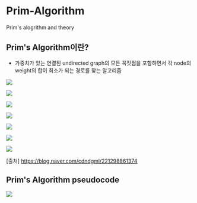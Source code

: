 # Prim-Algorithm
Prim's alogrithm and theory


## Prim's Algorithm이란?
- 가중치가 있는 연결된 undirected graph의 모든 꼭짓점을 포함하면서 각 node의 weight의 합이 최소가 되는 경로를 찾는 알고리즘


<img src="https://postfiles.pstatic.net/MjAxODA2MTRfMTYx/MDAxNTI4OTY1MzU1MzQx.1Uc7UYRgpU6Gn75oXxZMJUTl4fgQEnsceM5PXIYxvEYg.Tfzt1rP9y6uI21AKsJ5WMDtGOJCY540aNUPHEOdSg5sg.PNG.cdndgml/%EA%B7%B8%EB%A6%BC0.png?type=w773"></img>

<img src="https://postfiles.pstatic.net/MjAxODA2MTRfMjA4/MDAxNTI4OTY1NDA1Nzg2.bQiFcvAB3PMfn3WU0iWkSX4SK_qLJOJdDomfDpRwxfkg.UtjrCrj-q0G17Y05U-_PfjP94svavEMu8iehGl-eAWkg.PNG.cdndgml/%EA%B7%B8%EB%A6%BC1.png?type=w773"></img>

<img src="https://postfiles.pstatic.net/MjAxODA2MTRfODcg/MDAxNTI4OTY1NTM3Nzk2.JMy_TgsskJ7EEZQ9asm21U2ZXyYp6lJFmfS0wCvPgbsg.H42vwI6ureKwMIlP7AzS1Fs7zl7T8kj9b3EflsCxwmUg.PNG.cdndgml/%EA%B7%B8%EB%A6%BC2.png?type=w773"></img>

<img src="https://postfiles.pstatic.net/MjAxODA2MTRfMTE1/MDAxNTI4OTY1NzI2OTEz.Uw5_xaOGfix1zcxT1a5hJkg7kQCxy9jmQtTxKeK3PwEg.b6swS-1EwGQNRWft6EGPa6DZv4wToFKNlkQgXjM2SMQg.PNG.cdndgml/%EA%B7%B8%EB%A6%BC3.png?type=w773"></img>

<img src="https://postfiles.pstatic.net/MjAxODA2MTRfOTMg/MDAxNTI4OTY2MTE2OTQ5.otVN3023F77XoTlQj0yAfv65tD_HAbZkOKo54QmAB9kg.RE3Y-Zrq5VsuEUMrOiR0XF8kghvQ_yFMCnGyTNR06o4g.PNG.cdndgml/%EA%B7%B8%EB%A6%BC4.png?type=w773"></img>

<img src="https://postfiles.pstatic.net/MjAxODA2MTRfMTU4/MDAxNTI4OTY2NDMyMzIy.MU7dQbKJu9ufP95GbTcmRF8cpJqnhSyuIc2xIU9p27Ug.-Bo-TvCdM0ZTAt0Y9U5T1KIe90SyVZ8scwhSpOd95tYg.PNG.cdndgml/%EA%B7%B8%EB%A6%BC5.png?type=w773"></img>

<img src="https://postfiles.pstatic.net/MjAxODA2MTRfMTUz/MDAxNTI4OTY2NTI2MDY0.5ccsX9g6c-JT1tdFSg73q0F8bl6RAoDEfrbvir-RqkEg.GV8FUAPAh146VIpTdHfBgh-vgDRYxsa2VpPqLpD1rbMg.PNG.cdndgml/%EA%B7%B8%EB%A6%BC6.png?type=w773"></img>

[출처] https://blog.naver.com/cdndgml/221298861374


## Prim's Algorithm pseudocode
<img src="http://i.imgur.com/ZPB9XaJ.png"></img>


